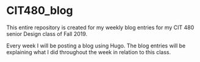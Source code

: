 # CIT480_blog

This entire repository is created for my weekly blog entries for my CIT 480 senior Design class of Fall 2019.

Every week I will be posting a blog using Hugo. The blog entries will be explaining what I did throughout the week in relation to this class.
